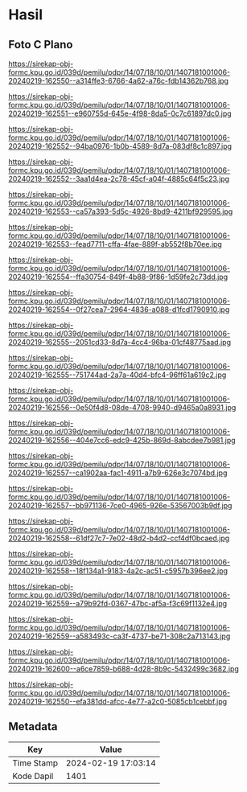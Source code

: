 # Hasil

## Foto C Plano

https://sirekap-obj-formc.kpu.go.id/039d/pemilu/pdpr/14/07/18/10/01/1407181001006-20240219-162550--a314ffe3-6766-4a62-a76c-fdb14362b768.jpg

https://sirekap-obj-formc.kpu.go.id/039d/pemilu/pdpr/14/07/18/10/01/1407181001006-20240219-162551--e960755d-645e-4f98-8da5-0c7c61897dc0.jpg

https://sirekap-obj-formc.kpu.go.id/039d/pemilu/pdpr/14/07/18/10/01/1407181001006-20240219-162552--94ba0976-1b0b-4589-8d7a-083df8c1c897.jpg

https://sirekap-obj-formc.kpu.go.id/039d/pemilu/pdpr/14/07/18/10/01/1407181001006-20240219-162552--3aa1d4ea-2c78-45cf-a04f-4885c64f5c23.jpg

https://sirekap-obj-formc.kpu.go.id/039d/pemilu/pdpr/14/07/18/10/01/1407181001006-20240219-162553--ca57a393-5d5c-4926-8bd9-4211bf929595.jpg

https://sirekap-obj-formc.kpu.go.id/039d/pemilu/pdpr/14/07/18/10/01/1407181001006-20240219-162553--fead7711-cffa-4fae-889f-ab552f8b70ee.jpg

https://sirekap-obj-formc.kpu.go.id/039d/pemilu/pdpr/14/07/18/10/01/1407181001006-20240219-162554--ffa30754-849f-4b88-9f86-1d59fe2c73dd.jpg

https://sirekap-obj-formc.kpu.go.id/039d/pemilu/pdpr/14/07/18/10/01/1407181001006-20240219-162554--0f27cea7-2964-4836-a088-d1fcd1790910.jpg

https://sirekap-obj-formc.kpu.go.id/039d/pemilu/pdpr/14/07/18/10/01/1407181001006-20240219-162555--2051cd33-8d7a-4cc4-96ba-01cf48775aad.jpg

https://sirekap-obj-formc.kpu.go.id/039d/pemilu/pdpr/14/07/18/10/01/1407181001006-20240219-162555--751744ad-2a7a-40d4-bfc4-96ff61a619c2.jpg

https://sirekap-obj-formc.kpu.go.id/039d/pemilu/pdpr/14/07/18/10/01/1407181001006-20240219-162556--0e50f4d8-08de-4708-9940-d9465a0a8931.jpg

https://sirekap-obj-formc.kpu.go.id/039d/pemilu/pdpr/14/07/18/10/01/1407181001006-20240219-162556--404e7cc6-edc9-425b-869d-8abcdee7b981.jpg

https://sirekap-obj-formc.kpu.go.id/039d/pemilu/pdpr/14/07/18/10/01/1407181001006-20240219-162557--ca1902aa-fac1-4911-a7b9-626e3c7074bd.jpg

https://sirekap-obj-formc.kpu.go.id/039d/pemilu/pdpr/14/07/18/10/01/1407181001006-20240219-162557--bb971136-7ce0-4965-926e-53567003b9df.jpg

https://sirekap-obj-formc.kpu.go.id/039d/pemilu/pdpr/14/07/18/10/01/1407181001006-20240219-162558--61df27c7-7e02-48d2-b4d2-ccf4df0bcaed.jpg

https://sirekap-obj-formc.kpu.go.id/039d/pemilu/pdpr/14/07/18/10/01/1407181001006-20240219-162558--18f134a1-9183-4a2c-ac51-c5957b396ee2.jpg

https://sirekap-obj-formc.kpu.go.id/039d/pemilu/pdpr/14/07/18/10/01/1407181001006-20240219-162559--a79b92fd-0367-47bc-af5a-f3c69f1132e4.jpg

https://sirekap-obj-formc.kpu.go.id/039d/pemilu/pdpr/14/07/18/10/01/1407181001006-20240219-162559--a583493c-ca3f-4737-be71-308c2a713143.jpg

https://sirekap-obj-formc.kpu.go.id/039d/pemilu/pdpr/14/07/18/10/01/1407181001006-20240219-162600--a6ce7859-b688-4d28-8b9c-5432499c3682.jpg

https://sirekap-obj-formc.kpu.go.id/039d/pemilu/pdpr/14/07/18/10/01/1407181001006-20240219-162550--efa381dd-afcc-4e77-a2c0-5085cb1cebbf.jpg


## Metadata

| Key        | Value               |
| ---------- | ------------------- |
| Time Stamp | 2024-02-19 17:03:14 |
| Kode Dapil | 1401                |



